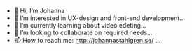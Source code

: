- 👋 Hi, I’m Johanna
- 👀 I’m interested in UX-design and front-end development...
- 🌱 I’m currently learning about video edeting...
- 💞️ I’m looking to collaborate on required needs...
- 📫 How to reach me: http://johannastahlgren.se/ ...

<!---
Johanna-stah/Johanna-stah is a ✨ special ✨ repository because its `README.md` (this file) appears on your GitHub profile.
You can click the Preview link to take a look at your changes.
--->
